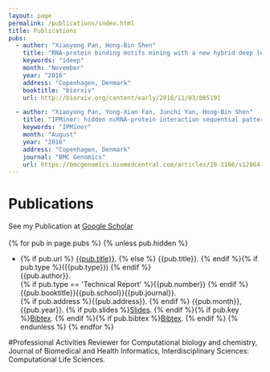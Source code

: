 ```yaml
---
layout: page
permalink: /publications/index.html
title: Publications
pubs:
  - author: "Xiaoyong Pan, Hong-Bin Shen"
    title: "RNA-protein binding motifs mining with a new hybrid deep learning based cross-domain knowledge integration approach"
    keywords: "ideep"
    month: "November"
    year: "2016"
    address: "Copenhagen, Denmark"
    booktitle: "biorxiv"
    url: http://biorxiv.org/content/early/2016/11/03/085191

  - author: "Xiaoyong Pan, Yong-Xian Fan, Junchi Yan, Hong-Bin Shen"
    title: "IPMiner: hidden ncRNA-protein interaction sequential pattern mining with stacked autoencoder for accurate computational prediction"
    keywords: "IPMiner"
    month: "August"
    year: "2016"
    address: "Copenhagen, Denmark"
    journal: "BMC Genomics"
    url: https://bmcgenomics.biomedcentral.com/articles/10.1186/s12864-016-2931-8
---
```




# Publications
See my Publication at <a href="https://scholar.google.com/citations?hl=en&user=Yis2IzgAAAAJ">Google Scholar</a> <br><br>
{% for pub in page.pubs %}
{% unless pub.hidden %}
  - {% if pub.url %} [{{pub.title}}]({{pub.url}}).
    {% else %} {{pub.title}}.
    {% endif %}{% if pub.type %}({{pub.type}})
    {% endif %}<br>
    {{pub.author}}.<br>
    {% if pub.type == 'Technical Report' %}{{pub.number}}
    {% endif %}{{pub.booktitle}}{{pub.school}}{{pub.journal}}.<br>
    {% if pub.address %}{{pub.address}}.
    {% endif %} {{pub.month}}, {{pub.year}}. {% if pub.slides %}[Slides]({{pub.slides}}).
    {% endif %}{% if pub.key %}[Bibtex](http://groups.csail.mit.edu/commit/bibtex.cgi?key={{pub.key}}).
    {% endif %}{% if pub.bibtex %}[Bibtex]({{pub.bibtex}}).
    {% endif %}
{% endunless %}
{% endfor %}

#Professional Activities
Reviewer for Computational biology and chemistry, Journal of Biomedical and Health Informatics, Interdisciplinary Sciences: Computational Life Sciences.

